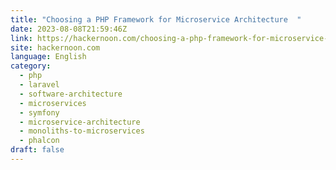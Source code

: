 ```yaml
---
title: "Choosing a PHP Framework for Microservice Architecture  "
date: 2023-08-08T21:59:46Z
link: https://hackernoon.com/choosing-a-php-framework-for-microservice-architecture?source=rss&utm_medium=RSS&utm_source=news.12bit.vn
site: hackernoon.com
language: English
category:
  - php
  - laravel
  - software-architecture
  - microservices
  - symfony
  - microservice-architecture
  - monoliths-to-microservices
  - phalcon
draft: false
---
```

